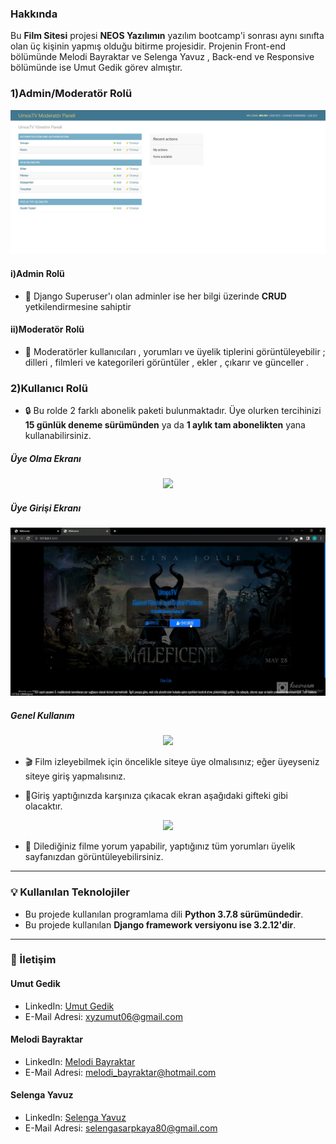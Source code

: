 ### Hakkında
Bu **Film Sitesi** projesi **NEOS Yazılımın** yazılım bootcamp'i sonrası aynı sınıfta olan üç kişinin yapmış olduğu bitirme projesidir. Projenin Front-end bölümünde Melodi Bayraktar ve Selenga Yavuz , Back-end ve Responsive bölümünde ise Umut Gedik görev almıştır.
 
 ### 1)Admin/Moderatör Rolü
<div  align="center">
    <img src="./readme/img/71090333-40d1-457a-877e-a0d6e230a49f.jpg" />
</div>

#### i)Admin Rolü 
* :pencil: Django Superuser'ı olan adminler ise her bilgi üzerinde **CRUD** yetkilendirmesine sahiptir


#### ii)Moderatör Rolü

* :pencil: Moderatörler kullanıcıları , yorumları ve üyelik tiplerini görüntüleyebilir ; dilleri , filmleri ve kategorileri görüntüler , ekler , çıkarır ve günceller .

                                                                        
### 2)Kullanıcı Rolü
* :lock: Bu rolde 2 farklı abonelik paketi bulunmaktadır. Üye olurken tercihinizi **15 günlük deneme sürümünden** ya da **1 aylık tam abonelikten** yana kullanabilirsiniz.

##### Üye Olma Ekranı

<div  align="center">
    <img src="./readme/gif/kayit_son_son.gif" />
</div>


##### Üye Girişi Ekranı

<div  align="center">
    <img src="./readme/gif/uyeGiris.gif" />
</div>

##### Genel Kullanım

<div  align="center">
    <img src="./readme/gif/kullanım.gif" />
</div>

* :clapper: Film izleyebilmek için öncelikle siteye üye olmalısınız; eğer üyeyseniz siteye giriş yapmalısınız. 

<!-- Üye ol ve Giriş yap gifleri -->

* :key:Giriş yaptığınızda karşınıza çıkacak ekran aşağıdaki gifteki gibi olacaktır.

<div  align="center">
    <img src="./readme/gif/melodi.gif" />
</div>


* :pencil: Dilediğiniz filme yorum yapabilir, yaptığınız tüm yorumları üyelik sayfanızdan görüntüleyebilirsiniz.

<hr>

### :bulb: Kullanılan Teknolojiler

* Bu projede kullanılan programlama dili **Python 3.7.8 sürümündedir**. 
* Bu projede kullanılan **Django framework versiyonu ise 3.2.12'dir**.
<hr>

###  :email: İletişim
#### Umut Gedik
* LinkedIn: [Umut Gedik ](https://www.linkedin.com/in/umut-gedik/)
* E-Mail Adresi: [xyzumut06@gmail.com](xyzumut06@gmail.com)
#### Melodi Bayraktar
* LinkedIn: [Melodi Bayraktar ](https://www.linkedin.com/in/melodibayraktar/)
* E-Mail Adresi: [melodi_bayraktar@hotmail.com](melodi_bayraktar@hotmail.com)
#### Selenga Yavuz
* LinkedIn: [Selenga Yavuz ](https://www.linkedin.com/in/selenga-sarpkaya-218aab239/)
* E-Mail Adresi: [selengasarpkaya80@gmail.com](selengasarpkaya80@gmail.com)

